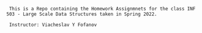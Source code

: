      This is a Repo containing the Homework Assignmnets for the class INF 503 - Large Scale Data Structures taken in Spring 2022.
     
     Instructor: Viacheslav Y Fofanov
